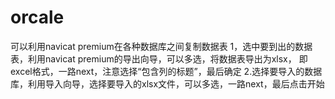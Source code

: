 # orcale
可以利用navicat premium在各种数据库之间复制数据表
1，选中要到出的数据表，利用navicat premium的导出向导，可以多选，将数据表导出为xlsx，
即excel格式，一路next，注意选择“包含列的标题”，最后确定
2.选择要导入的数据库，利用导入向导，选择要导入的xlsx文件，可以多选，一路next，最后点击开始
